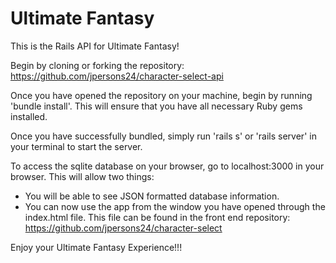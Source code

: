 # Ultimate Fantasy


This is the Rails API for Ultimate Fantasy!

Begin by cloning or forking the repository: https://github.com/jpersons24/character-select-api

Once you have opened the repository on your machine, begin by running 'bundle install'. This will ensure that you have all necessary Ruby gems installed.

Once you have successfully bundled, simply run 'rails s' or 'rails server' in your terminal to start the server.

To access the sqlite database on your browser, go to localhost:3000 in your browser. This will allow two things:
- You will be able to see JSON formatted database information.
- You can now use the app from the window you have opened through the index.html file. This file can be found in the front end repository: https://github.com/jpersons24/character-select


Enjoy your Ultimate Fantasy Experience!!!
